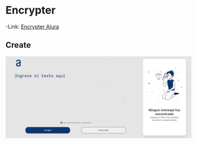 # Encrypter

-Link:
[Encrypter Alura](https://encrypteralura.netlify.app/)

## Create
![](assets/preview1.gif)
